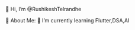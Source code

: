 👋 Hi, I’m @RushikeshTelrandhe

💫 About Me:
🌱 I’m currently learning Flutter,DSA,AI






<!---
RushikeshTelrandhe/RushikeshTelrandhe is a ✨ special ✨ repository because its `README.md` (this file) appears on your GitHub profile.
You can click the Preview link to take a look at your changes.
--->
